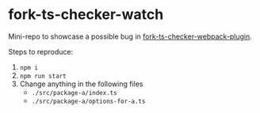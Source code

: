 # fork-ts-checker-watch

Mini-repo to showcase a possible bug in [fork-ts-checker-webpack-plugin](https://github.com/TypeStrong/fork-ts-checker-webpack-plugin).

Steps to reproduce:

1. `npm i`
2. `npm run start`
3. Change anything in the following files
   * `./src/package-a/index.ts`
   * `./src/package-a/options-for-a.ts`
